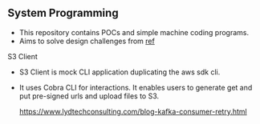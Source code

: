 ## System Programming

* This repository contains POCs and simple machine coding programs.
* Aims to solve design challenges from [ref](https://codingchallenges.fyi/challenges/challenge-wc/)

S3 Client

* S3 Client is mock CLI application duplicating the aws sdk cli.
* It uses Cobra CLI for interactions. It enables users to generate get and put pre-signed urls and
  upload files to S3.


  https://www.lydtechconsulting.com/blog-kafka-consumer-retry.html
